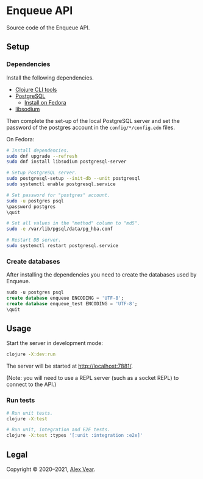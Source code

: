 # Enqueue API

Source code of the Enqueue API.


## Setup


### Dependencies

Install the following dependencies.

- [Clojure CLI tools](https://clojure.org/guides/getting_started#_clojure_installer_and_cli_tools)
- [PostgreSQL](https://www.postgresql.org/)
  - [Install on Fedora](https://fedoraproject.org/wiki/PostgreSQL)
- [libsodium](https://libsodium.gitbook.io/doc/installation)

Then complete the set-up of the local PostgreSQL server and set the password of
the postgres account in the `config/*/config.edn` files.

On Fedora:

```sh
# Install dependencies.
sudo dnf upgrade --refresh
sudo dnf install libsodium postgresql-server

# Setup PostgreSQL server.
sudo postgresql-setup --init-db --unit postgresql
sudo systemctl enable postgresql.service

# Set password for "postgres" account.
sudo -u postgres psql
\password postgres
\quit

# Set all values in the "method" column to "md5".
sudo -e /var/lib/pgsql/data/pg_hba.conf

# Restart DB server.
sudo systemctl restart postgresql.service
```


### Create databases

After installing the dependencies you need to create the databases used by
Enqueue.

```sql
sudo -u postgres psql
create database enqueue ENCODING = 'UTF-8';
create database enqueue_test ENCODING = 'UTF-8';
\quit
```


## Usage

Start the server in development mode:

```sh
clojure -X:dev:run
```

The server will be started at <http://localhost:7881/>.

(Note: you will need to use a REPL server (such as a socket REPL) to connect to
the API.)


### Run tests

```sh
# Run unit tests.
clojure -X:test

# Run unit, integration and E2E tests.
clojure -X:test :types '[:unit :integration :e2e]'
```


## Legal

Copyright © 2020–2021, [Alex Vear](https://www.alexvear.com).
